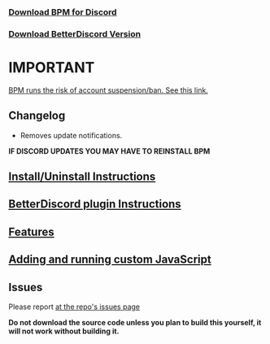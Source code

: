 ### [Download BPM for Discord](https://github.com/ByzantineFailure/BPM-for-Discord/releases/download/discord-v0.11.7-beta/BPM.for.Discord.discord-v0.11.7-beta.7z)
### [Download BetterDiscord Version](https://github.com/ByzantineFailure/BPM-for-Discord/releases/download/discord-v0.11.7-beta/betterDiscord-bpm.plugin.js)

# IMPORTANT

[BPM runs the risk of account suspension/ban.  See this link.](https://www.reddit.com/r/betterponymotes/comments/9103v9/important_discord_now_issuing_account_actions_for/)

## Changelog

* Removes update notifications.

**IF DISCORD UPDATES YOU MAY HAVE TO REINSTALL BPM**

## [Install/Uninstall Instructions](https://github.com/ByzantineFailure/BPM-for-Discord/blob/discord-v0.11.7-beta/discord/INSTALLATION.md)

## [BetterDiscord plugin Instructions](https://github.com/ByzantineFailure/BPM-for-Discord/blob/discord-v0.11.7-beta/discord/BETTERDISCORD.md)

## [Features](https://github.com/ByzantineFailure/BPM-for-Discord/blob/discord-v0.11.7-beta/discord/FEATURES.md)

## [Adding and running custom JavaScript](https://github.com/ByzantineFailure/BPM-for-Discord/blob/discord-v0.11.7-beta/discord/CUSTOMJS.md)

## Issues
Please report [at the repo's issues page](https://github.com/ByzantineFailure/bpm/issues)

**Do not download the source code unless you plan to build this yourself, it will not work without building it.**
